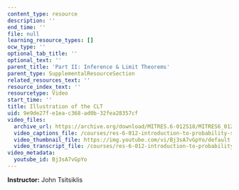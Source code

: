 ```yaml
---
content_type: resource
description: ''
end_time: ''
file: null
learning_resource_types: []
ocw_type: ''
optional_tab_title: ''
optional_text: ''
parent_title: 'Part II: Inference & Limit Theorems'
parent_type: SupplementalResourceSection
related_resources_text: ''
resource_index_text: ''
resourcetype: Video
start_time: ''
title: Illustration of the CLT
uid: 9e9de27f-e1ea-c368-ad0b-32fea28357cf
video_files:
  archive_url: https://archive.org/download/MITRES.6-012S18/MITRES6_012S18_L19-04_300k.mp4
  video_captions_file: /courses/res-6-012-introduction-to-probability-spring-2018/f93f6f16e4b250739fb747060a211d60_Bj3sA7vGpYo.vtt
  video_thumbnail_file: https://img.youtube.com/vi/Bj3sA7vGpYo/default.jpg
  video_transcript_file: /courses/res-6-012-introduction-to-probability-spring-2018/21432e3c52944433a161519814706ab4_Bj3sA7vGpYo.pdf
video_metadata:
  youtube_id: Bj3sA7vGpYo
---
```


**Instructor:** John Tsitsiklis



